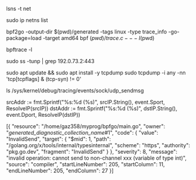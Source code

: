lsns -t net


sudo ip netns list


bpf2go -output-dir $(pwd)/generated -tags linux -type trace_info -go-package=load -target amd64 bpf $(pwd)/trace.c -- -I$(pwd)

bpftrace -l

sudo ss -tunp | grep 192.0.73.2:443


sudo apt update && sudo apt install -y tcpdump
sudo tcpdump -i any -nn 'tcp[tcpflags] & (tcp-syn) != 0'

ls /sys/kernel/debug/tracing/events/sock/udp_sendmsg


srcAddr := fmt.Sprintf("%s:%d (%s)", srcIP.String(), event.Sport, ResolveIP(srcIP))
dstAddr := fmt.Sprintf("%s:%d (%s)", dstIP.String(), event.Dport, ResolveIP(dstIP))


[{
	"resource": "/home/gaz358/myprog/bpfgo/main.go",
	"owner": "_generated_diagnostic_collection_name_#1",
	"code": {
		"value": "InvalidSend",
		"target": {
			"$mid": 1,
			"path": "/golang.org/x/tools/internal/typesinternal",
			"scheme": "https",
			"authority": "pkg.go.dev",
			"fragment": "InvalidSend"
		}
	},
	"severity": 8,
	"message": "invalid operation: cannot send to non-channel xxx (variable of type int)",
	"source": "compiler",
	"startLineNumber": 205,
	"startColumn": 11,
	"endLineNumber": 205,
	"endColumn": 27
}]
